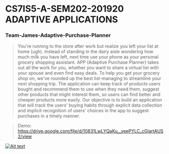# CS7IS5-A-SEM202-201920 ADAPTIVE APPLICATIONS

### Team-James-Adaptive-Purchase-Planner

> You're running to the store after work but realize you left your list at home (ugh). Instead of standing in the dairy aisle wondering how much milk you have left, next time use your phone as your personal grocery shopping assistant. APP (Adaptive Purchase Planner) takes out all the work for you, whether you want to share a virtual list with your spouse and even find easy deals. To help you get your grocery shop on, we've rounded up the best list-managing to streamline your next shopping trip.
The application can keep track of products users bought and recommend them to use when they need them, suggest other products that might interest them, so users can find better and cheaper products more easily.
Our objective is to build an application that will track the users' buying habits through explicit data collection and implicit recognition of users' choices in the app to suggest purchases in a timely manner.


> Demo: https://drive.google.com/file/d/10831LwLYQaKu__veePYLC_cGlartAUS2/view

[![Alt text](https://img.youtube.com/vi/VID/0.jpg)](https://www.youtube.com/watch?v=VID)
